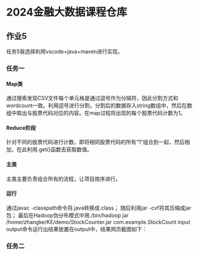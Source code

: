# 2024金融大数据课程仓库

## 作业5
任务5我选择利用vscode+java+maven进行实现。
### 任务一
#### Map类
通过搜索发现CSV文件每个单元格是通过逗号作为分隔符，因此分割方式和wordcount一致。利用逗号进行分割，分割后的数据存入string数组中，然后在数组中取出与股票代码对应的内容。在map过程将出现的每个股票代码计数为1。
#### Reduce阶段
针对不同的股票代码进行计数，即将相同股票代码的所有“1”组合到一起，然后相加，在此利用.get()函数去获取数值。
#### 主类
主类主要负责组合所有的流程，让项目按序进行。
#### 运行
通过javac -classpath命令将.java转换成.class；
随后利用jar -cvf将其压缩成jar包；
最后在Hadoop伪分布模式中用./bin/hadoop jar /home/zhangke/KE/demo/StockCounter.jar com.example.StockCount input output命令运行出结果放置在output中，结果网页截图如下：

### 任务二


